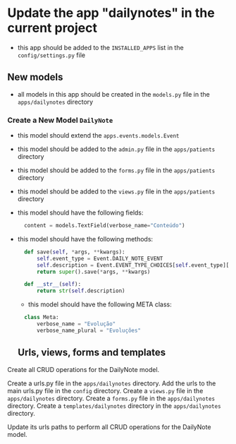 # Update the app "dailynotes" in the current project

- this app should be added to the `INSTALLED_APPS` list in the `config/settings.py` file

## New models

- all models in this app should be created in the `models.py` file in the `apps/dailynotes` directory

### Create a New Model `DailyNote`

- this model should extend the `apps.events.models.Event`
- this model should be added to the `admin.py` file in the `apps/patients` directory
- this model should be added to the `forms.py` file in the `apps/patients` directory
- this model should be added to the `views.py` file in the `apps/patients` directory
- this model should have the following fields:

  ```python
    content = models.TextField(verbose_name="Conteúdo")
  ```

- this model should have the following methods:

  ```python
    def save(self, *args, **kwargs):
        self.event_type = Event.DAILY_NOTE_EVENT
        self.description = Event.EVENT_TYPE_CHOICES[self.event_type][1]
        return super().save(*args, **kwargs)

    def __str__(self):
        return str(self.description)
  ```
  - this model should have the following META class:

  ```python
    class Meta:
        verbose_name = "Evolução"
        verbose_name_plural = "Evoluções"
  ```

  ## Urls, views, forms and templates

Create all CRUD operations for the DailyNote model.

Create a urls.py file in the `apps/dailynotes` directory.
Add the urls to the main urls.py file in the `config` directory.
Create a `views.py` file in the `apps/dailynotes` directory.
Create a `forms.py` file in the `apps/dailynotes` directory.
Create a `templates/dailynotes` directory in the `apps/dailynotes` directory.  

Update its urls paths to perform all CRUD operations for the DailyNote model.
